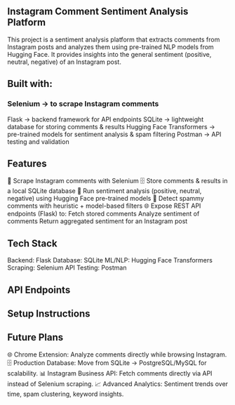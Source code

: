 ## Instagram Comment Sentiment Analysis Platform

This project is a sentiment analysis platform that extracts comments from Instagram posts and analyzes them using pre-trained NLP models from Hugging Face. It provides insights into the general sentiment (positive, neutral, negative) of an Instagram post.

## Built with:
### Selenium → to scrape Instagram comments
Flask → backend framework for API endpoints
SQLite → lightweight database for storing comments & results
Hugging Face Transformers → pre-trained models for sentiment analysis & spam filtering
Postman → API testing and validation

## Features
🔎 Scrape Instagram comments with Selenium
🗄️ Store comments & results in a local SQLite database
🤖 Run sentiment analysis (positive, neutral, negative) using Hugging Face pre-trained models
🛑 Detect spammy comments with heuristic + model-based filters
🌐 Expose REST API endpoints (Flask) to:
  Fetch stored comments
  Analyze sentiment of comments
  Return aggregated sentiment for an Instagram post

## Tech Stack
Backend: Flask
Database: SQLite
ML/NLP: Hugging Face Transformers
Scraping: Selenium
API Testing: Postman

## API Endpoints

## Setup Instructions

## Future Plans
🌐 Chrome Extension: Analyze comments directly while browsing Instagram.
🗄️ Production Database: Move from SQLite → PostgreSQL/MySQL for scalability.
📊 Instagram Business API: Fetch comments directly via API instead of Selenium scraping.
📈 Advanced Analytics: Sentiment trends over time, spam clustering, keyword insights.
